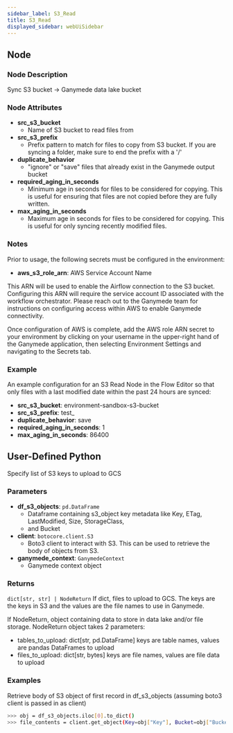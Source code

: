```yaml
---
sidebar_label: S3_Read
title: S3_Read
displayed_sidebar: webUiSidebar
---
```


## Node

### Node Description

Sync S3 bucket -\> Ganymede data lake bucket

### Node Attributes

- **src_s3_bucket**
  - Name of S3 bucket to read files from
- **src_s3_prefix**
  - Prefix pattern to match for files to copy from S3 bucket.  If you are syncing a folder, make sure to end the prefix with a '/'
- **duplicate_behavior**
  - "ignore" or "save" files that already exist in the Ganymede output bucket
- **required_aging_in_seconds**
  - Minimum age in seconds for files to be considered for copying.  This is useful for ensuring that files are not copied before they are fully written.
- **max_aging_in_seconds**
  - Maximum age in seconds for files to be considered for copying.  This is useful for only syncing recently modified files.

### Notes

Prior to usage, the following secrets must be configured in the environment:
- **aws_s3_role_arn**: AWS Service Account Name

This ARN will be used to enable the Airflow connection to the S3 bucket. Configuring this ARN
will require the service account ID associated with the workflow orchestrator.  Please reach
out to the Ganymede team for instructions on configuring access within AWS to enable Ganymede
connectivity.

Once configuration of AWS is complete, add the AWS role ARN secret to your environment by clicking
on your username in the upper-right hand of the Ganymede application, then selecting Environment
Settings and navigating to the Secrets tab.

### Example

An example configuration for an S3 Read Node in the Flow Editor so that only files with a last modified date within the past 24 hours are synced:

- **src_s3_bucket**: environment-sandbox-s3-bucket
- **src_s3_prefix**: test_
- **duplicate_behavior**: save
- **required_aging_in_seconds**: 1
- **max_aging_in_seconds**: 86400

## User-Defined Python

Specify list of S3 keys to upload to GCS

### Parameters

- **df_s3_objects**: `pd.DataFrame`
  - Dataframe containing s3_object key metadata like Key, ETag, LastModified, Size, StorageClass,
  - and Bucket
- **client**: `botocore.client.S3`
  - Boto3 client to interact with S3.  This can be used to retrieve the body of objects from S3.
- **ganymede_context**: `GanymedeContext`
  - Ganymede context object

### Returns

`dict[str, str] | NodeReturn`
  If dict, files to upload to GCS.  The keys are the keys in S3 and the values
  are the file names to use in Ganymede.

  If NodeReturn, object containing data to store in data lake and/or file storage.
  NodeReturn object takes 2 parameters:

  - tables_to_upload: dict[str, pd.DataFrame]
      keys are table names, values are pandas DataFrames to upload
  - files_to_upload: dict[str, bytes]
      keys are file names, values are file data to upload

### Examples

Retrieve body of S3 object of first record in df_s3_objects (assuming boto3 client is passed in as client)

```bash
>>> obj = df_s3_objects.iloc[0].to_dict()
>>> file_contents = client.get_object(Key=obj["Key"], Bucket=obj["Bucket"])['Body'].read()
```
